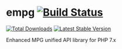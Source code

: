 # empg [![Build Status](https://travis-ci.org/cyphp/empg.svg?branch=master)](https://travis-ci.org/cyphp/empg)

[![Total Downloads](https://img.shields.io/packagist/dt/cyphp/empg.svg)](https://packagist.org/packages/cyphp/empg)
[![Latest Stable Version](https://img.shields.io/packagist/v/cyphp/empg.svg)](https://packagist.org/packages/cyphp/empg)

Enhanced MPG unified API library for PHP 7.x

